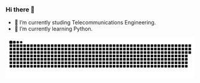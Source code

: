 ### Hi there 👋

- 🔭 I’m currently studing Telecommunications Engineering. 
- 🌱 I’m currently learning Python.
 
<div> 
 
  ![Snake animation](https://github.com/Robertiele/Robertiele/blob/output/github-contribution-grid-snake.svg)
 
</div>
